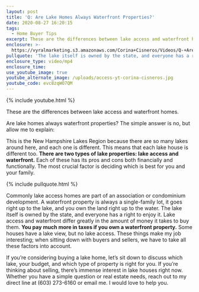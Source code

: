```yaml
---
layout: post
title: 'Q: Are Lake Homes Always Waterfront Properties?'
date: 2020-08-27 16:20:15
tags:
  - Home Buyer Tips
excerpt: These are the differences between lake access and waterfront homes.
enclosure: >-
  https://vyralmarketing.s3.amazonaws.com/Corina+Cisneros/Videos/Q-+Are+Lake+Homes+Always+Waterfront+Properties_.mp4
pullquote: 'The lake itself is owned by the state, and everyone has a right to enjoy it.'
enclosure_type: video/mp4
enclosure_time:
use_youtube_image: true
youtube_alternate_image: /uploads/access-yt-corina-cisneros.jpg
youtube_code: evc8zqWO7QM
---
```


{% include youtube.html %}

These are the differences between lake access and waterfront homes.

Are lake homes always waterfront properties? The simple answer is no, but allow me to explain:

This is the New Hampshire Lakes Region because there are so many lakes around here, and each one is different. This means that each lake house is different too. **There are two types of lake properties: lake access and waterfront.** Each of these has its pros and cons both financially and functionally. The most crucial factor is deciding which is best for you and your family.&nbsp;

{% include pullquote.html %}

Commonly lake access homes are part of an association or condominium development. A waterfront property is always a single-family lot, it goes right up to the lake, and you own the land right up to the water. The lake itself is owned by the state, and everyone has a right to enjoy it. Lake access and waterfront differ greatly in the amount of money it takes to buy them. **You pay much more in taxes if you own a waterfront property.** Some houses have a lake view, but no lake access. These things make my job interesting; when sitting down with buyers and sellers, we have to take all these factors into account.&nbsp;

If you’re considering buying a lake home, let’s sit down to discuss which lake, your budget, and which type of property is right for you. If you’re thinking about selling, there’s immense interest in lake houses right now. Whether you have a simple question or real estate needs, reach out to my direct line at (603) 273-6160 or email me. I would love to help you.